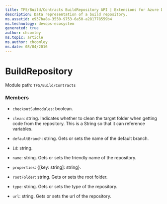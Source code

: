 ```yaml
---
title: TFS/Build/Contracts BuildRepository API | Extensions for Azure DevOps Services
description: Data representation of a build repository.
ms.assetid: e937ba8a-3550-9753-6a50-a281778559b4
ms.technology: devops-ecosystem
generated: true
author: chcomley
ms.topic: article
ms.author: chcomley
ms.date: 08/04/2016
---
```


# BuildRepository

Module path: `TFS/Build/Contracts`

### Members

- `checkoutSubmodules`: boolean.

- `clean`: string. Indicates whether to clean the target folder when getting code from the repository. This is a String so that it can reference variables.

- `defaultBranch`: string. Gets or sets the name of the default branch.

- `id`: string.

- `name`: string. Gets or sets the friendly name of the repository.

- `properties`: {[key: string]: string}.

- `rootFolder`: string. Gets or sets the root folder.

- `type`: string. Gets or sets the type of the repository.

- `url`: string. Gets or sets the url of the repository.
